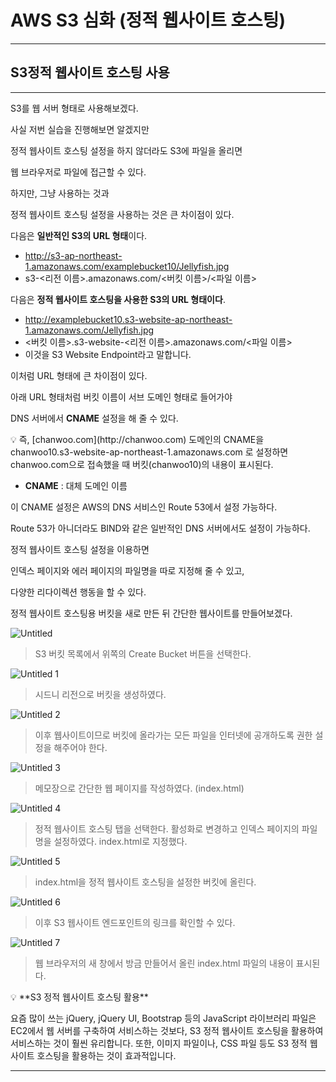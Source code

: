 # AWS S3 심화 (정적 웹사이트 호스팅)

---

## S3정적 웹사이트 호스팅 사용

---

S3를 웹 서버 형태로 사용해보겠다.

사실 저번 실습을 진행해보면 알겠지만 

정적 웹사이트 호스팅 설정을 하지 않더라도 S3에 파일을 올리면

웹 브라우저로 파일에 접근할 수 있다.

하지만, 그냥 사용하는 것과

정적 웹사이트 호스팅 설정을 사용하는 것은 큰 차이점이 있다.

다음은 **일반적인 S3의 URL 형태**이다.

- http://s3-ap-northeast-1.amazonaws.com/examplebucket10/Jellyfish.jpg
- s3-<리전 이름>.amazonaws.com/<버킷 이름>/<파일 이름>

다음은 **정적 웹사이트 호스팅을 사용한 S3의 URL 형태이다**.

- http://examplebucket10.s3-website-ap-northeast-1.amazonaws.com/Jellyfish.jpg
- <버킷 이름>.s3-website-<리전 이름>.amazonaws.com/<파일 이름>
- 이것을 S3 Website Endpoint라고 말합니다.

이처럼 URL 형태에 큰 차이점이 있다.

아래 URL 형태처럼 버킷 이름이 서브 도메인 형태로 들어가야

DNS 서버에서 **CNAME** 설정을 해 줄 수 있다.

<aside>
💡 즉, [chanwoo.com](http://chanwoo.com) 도메인의 CNAME을 
chanwoo10.s3-website-ap-northeast-1.amazonaws.com 로 설정하면
chanwoo.com으로 접속했을 때 버킷(chanwoo10)의 내용이 표시된다.

</aside>

* **CNAME** : 대체 도메인 이름

이 CNAME 설정은 AWS의 DNS 서비스인 Route 53에서 설정 가능하다.

Route 53가 아니더라도 BIND와 같은 일반적인 DNS 서버에서도 설정이 가능하다.

정적 웹사이트 호스팅 설정을 이용하면 

인덱스 페이지와 에러 페이지의 파일명을 따로 지정해 줄 수 있고,

다양한 리다이렉션 행동을 할 수 있다.

정적 웹사이트 호스팅용 버킷을 새로 만든 뒤 간단한 웹사이트를 만들어보겠다.

![Untitled](https://user-images.githubusercontent.com/84123877/179191107-766dd800-8f55-4251-bfde-09283a29da43.png)

> S3 버킷 목록에서 위쪽의 Create Bucket 버튼을 선택한다.
> 

![Untitled 1](https://user-images.githubusercontent.com/84123877/179191070-37cb65cc-f687-49cd-a335-ce76eb8e1f94.png)

> 시드니 리전으로 버킷을 생성하였다.
> 

![Untitled 2](https://user-images.githubusercontent.com/84123877/179191072-9963458f-4c0c-4d58-9c22-dfe4f80b5bc7.png)

> 이후 웹사이트이므로 버킷에 올라가는 모든 파일을 인터넷에 공개하도록 권한 설정을
해주어야 한다.
> 

![Untitled 3](https://user-images.githubusercontent.com/84123877/179191075-9e2c00c1-5761-4a93-a2f5-9074f76737ad.png)

> 메모장으로 간단한 웹 페이지를 작성하였다. (index.html)
> 

![Untitled 4](https://user-images.githubusercontent.com/84123877/179191078-c2767a29-4398-4f43-9427-e598ada670f7.png)

> 정적 웹사이트 호스팅 탭을 선택한다. 활성화로 변경하고
인덱스 페이지의 파일명을 설정하였다. index.html로 지정했다.
> 

![Untitled 5](https://user-images.githubusercontent.com/84123877/179191080-634857c0-e3c0-4da3-9fdc-913caf648636.png)

> index.html을 정적 웹사이트 호스팅을 설정한 버킷에 올린다.
> 

![Untitled 6](https://user-images.githubusercontent.com/84123877/179191083-cc003c97-4de5-47d0-bf85-0bc8238322fc.png)

> 이후 S3 웹사이트 엔드포인트의 링크를 확인할 수 있다.
> 

![Untitled 7](https://user-images.githubusercontent.com/84123877/179191085-2289ddd8-7c86-44aa-acca-45b82af42057.png)

> 웹 브라우저의 새 창에서 방금 만들어서 올린 index.html 파일의 내용이 표시된다.
> 

<aside>
💡 **S3 정적 웹사이트 호스팅 활용**

요즘 많이 쓰는 jQuery, jQuery UI, Bootstrap 등의 JavaScript 라이브러리 파일은 
EC2에서 웹 서버를 구축하여 서비스하는 것보다, S3 정적 웹사이트 호스팅을 활용하여 
서비스하는 것이 훨씬 유리합니다. 
또한, 이미지 파일이나, CSS 파일 등도 S3 정적 웹사이트 
호스팅을 활용하는 것이  효과적입니다.

</aside>


---
